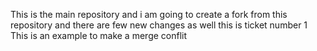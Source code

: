 This is the main repository and i am going to create a fork from this repository and there are few new changes as well
this is ticket number 1
This is an example to make a merge conflit
